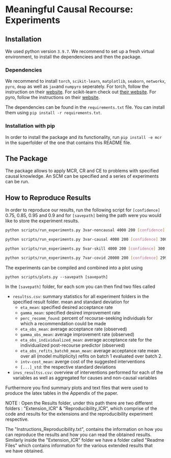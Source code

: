 # Meaningful Causal Recourse: Experiments


## Installation

We used python version ``3.9.7``. We recommend to set up a fresh virtual environment, to install the dependenciees and then the package.

### Dependencies

We recommend to install ``torch``, ``scikit-learn``, ``matplotlib``, ``seaborn``,  ``networkx``, ``pyro``, ``deap`` as well as ``jax``and ``numpyro`` seperately.
For torch, follow the instruction on their [website](https://pytorch.org/get-started/locally/).
For scikit-learn check out [their website](https://scikit-learn.org/stable/install.html).
For pyro, follow the instructions on their [website](https://docs.pyro.ai/en/0.3.1/installation.html).

The dependencies can be found in the `requirements.txt` file.
You can install them using ``pip install -r requirements.txt``.

### Installation with pip

In order to install the package and its functionality, run ``pip install -e mcr`` in the superfolder of the one that contains this README file.

## The Package

The package allows to apply MCR, CR and CE to problems with specified causal knowledge.
An SCM can be specified and a series of experiments can be run.

## How to Reproduce Results

In order to reproduce our results, run the following script for ``[confidence]`` 0.75, 0.85, 0.95 and 0.9 and for ```[savepath]``` being the path were you would like to store the experiment results.

```bash
python scripts/run_experiments.py 3var-noncausal 4000 200 [confidence] 300 [savepath]/3var-nc/ 3 --NGEN 600 --POP_SIZE 300 --n_digits 1 --nr_refits 5 --predict_individualized True

python scripts/run_experiments.py 3var-causal 4000 200 [confidence] 300 [savepath]/3var-c/ 3 --NGEN 600 --POP_SIZE 300 --n_digits 1 --nr_refits 5 --predict_individualized True

python scripts/run_experiments.py 5var-skill 4000 200 [confidence] 300 [savepath]/5var-skill/ 3 --NGEN 1000 --POP_SIZE 500 --n_digits 0 --nr_refits 5 --predict_individualized True --model_type rf

python scripts/run_experiments.py 7var-covid 20000 200 [confidence] 2999 [savepath]/7var-covid/ 3 --NGEN 700 --POP_SIZE 300 --n_digits 1 --nr_refits 5 --predict_individualized True --model_type rf
```

The experiments can be compiled and combined into a plot using 

```
python scripts/plots.py --savepath [savepath]
```

In the ``[savepath]`` folder, for each scm you can then find two files called

- ``resultss.csv``: summary statistics for all experiment folders in the specified result folder. mean and standard deviation for
  - `eta_mean`: specified desired acceptance rate
  - `gamma_mean`: specified desired improvement rate
  - `perc_recomm_found`: percent of recourse-seeking individuals for which a recommendation could be made
  - `eta_obs_mean`: average acceptance rate (observed)
  - `gamma_obs_mean`: average improvement rate (observed)
  - `eta_obs_individualized_mean`: average acceptance rate for the individualized post-recourse predictor (observed)
  - `eta_obs_refits_batch0_mean_mean`: average acceptance rate mean over all (model multiplicity) refits on batch 1 evaluated over batch 2. 
  - `intv-cost_mean`: averge cost of the suggested interventions
  - `[...]_std`: the respective standard deviations
- ``invs_resultss.csv``: overview of interventions performed for each of the variables as well as aggregated for causes and non-causal variables

Furthermore you find summary plots and text files that were used to produce the latex tables in the Appendix of the paper.



NOTE :
Open the Results folder,  under this path there are two different folders : "Extension_ICR" & "Reproducibility_ICR", which comprise of the code and results for the extensions and the reproducibility experiment respective.

The "Instructions_Reproducibility.txt", contains the information on how you can reproduce the results and how you can read the obtained results. Similarly inside the "Extension_ICR"  folder we have a folder called "Readme Files" which contains information for the various extended results that we have obtained.
